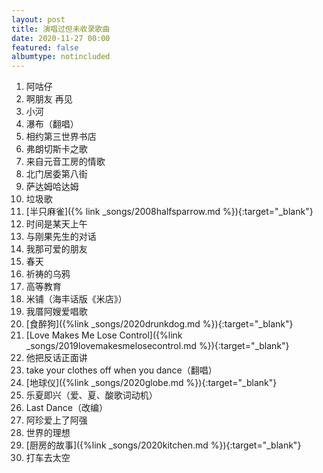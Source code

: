 ```yaml
---
layout: post
title: 演唱过但未收录歌曲
date: 2020-11-27 00:00
featured: false
albumtype: notincluded
---
```


1. 阿咕仔
2. 啊朋友 再见
3. 小河
4. 瀑布（翻唱）
5. 相约第三世界书店
6. 弗朗切斯卡之歌
7. 来自元音工房的情歌
8. 北门居委第八街
9. 萨达姆哈达姆
10. 垃圾歌
11. [半只麻雀]({% link _songs/2008halfsparrow.md %}){:target="_blank"}
12. 时间是某天上午
13. 与刚果先生的对话
14. 我那可爱的朋友
15. 春天
16. 祈祷的乌鸦
17. 高等教育
18. 米铺（海丰话版《米店》）
19. 我厝阿嫂爱唱歌
20. [食醉狗]({%link _songs/2020drunkdog.md %}){:target="_blank"}
21. [Love Makes Me Lose Control]({%link _songs/2019lovemakesmelosecontrol.md %}){:target="_blank"}
22. 他把反话正面讲
23. take your clothes off when you dance（翻唱）
24. [地球仪]({%link _songs/2020globe.md %}){:target="_blank"}
25. 乐夏即兴（爱、夏、酸歌词动机）
26. Last Dance（改编）
27. 阿珍爱上了阿强
28. 世界的理想
29. [厨房的故事]({%link _songs/2020kitchen.md %}){:target="_blank"}
30. 打车去太空
